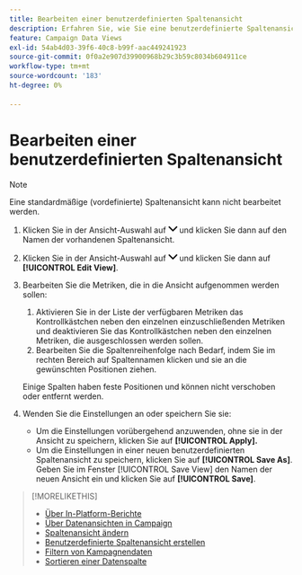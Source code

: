 ```yaml
---
title: Bearbeiten einer benutzerdefinierten Spaltenansicht
description: Erfahren Sie, wie Sie eine benutzerdefinierte Spaltenansicht bearbeiten.
feature: Campaign Data Views
exl-id: 54ab4d03-39f6-40c8-b99f-aac449241923
source-git-commit: 0f0a2e907d39900968b29c3b59c8034b604911ce
workflow-type: tm+mt
source-wordcount: '183'
ht-degree: 0%

---
```


# Bearbeiten einer benutzerdefinierten Spaltenansicht

>[!NOTE]
>
>Eine standardmäßige (vordefinierte) Spaltenansicht kann nicht bearbeitet werden.

1. Klicken Sie in der Ansicht-Auswahl auf ![Nach-unten-Pfeil](/help/dsp/assets/chevron-down.png) und klicken Sie dann auf den Namen der vorhandenen Spaltenansicht.
1. Klicken Sie in der Ansicht-Auswahl auf ![Nach-unten-Pfeil](/help/dsp/assets/chevron-down.png) und klicken Sie dann auf **[!UICONTROL Edit View]**.
1. Bearbeiten Sie die Metriken, die in die Ansicht aufgenommen werden sollen:
   1. Aktivieren Sie in der Liste der verfügbaren Metriken das Kontrollkästchen neben den einzelnen einzuschließenden Metriken und deaktivieren Sie das Kontrollkästchen neben den einzelnen Metriken, die ausgeschlossen werden sollen.
   1. Bearbeiten Sie die Spaltenreihenfolge nach Bedarf, indem Sie im rechten Bereich auf Spaltennamen klicken und sie an die gewünschten Positionen ziehen.

   Einige Spalten haben feste Positionen und können nicht verschoben oder entfernt werden.

1. Wenden Sie die Einstellungen an oder speichern Sie sie:

   * Um die Einstellungen vorübergehend anzuwenden, ohne sie in der Ansicht zu speichern, klicken Sie auf **[!UICONTROL Apply].**
   * Um die Einstellungen in einer neuen benutzerdefinierten Spaltenansicht zu speichern, klicken Sie auf **[!UICONTROL Save As]**. Geben Sie im Fenster [!UICONTROL Save View] den Namen der neuen Ansicht ein und klicken Sie auf **[!UICONTROL Save]**.

>[!MORELIKETHIS]
>
>* [Über In-Platform-Berichte](campaign-reports-about.md)
>* [Über Datenansichten in Campaign](campaign-data-views-about.md)
>* [Spaltenansicht ändern](column-view-change.md)
>* [Benutzerdefinierte Spaltenansicht erstellen](column-view-create.md)
>* [Filtern von Kampagnendaten](campaign-data-filter.md)
>* [Sortieren einer Datenspalte](campaign-data-sort.md)

